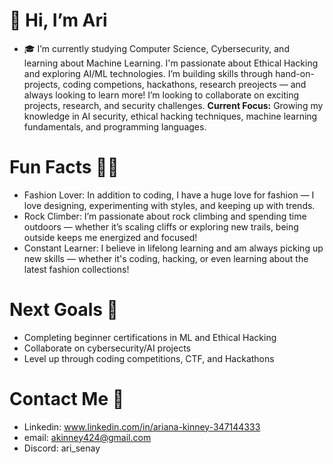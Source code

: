  # 👋 Hi, I’m Ari
- 🎓 I’m currently studying Computer Science, Cybersecurity, and learning about Machine Learning. I'm passionate about Ethical Hacking and exploring AI/ML technologies. I’m building skills through hand-on-projects, coding competions, hackathons, research preojects — and always looking to learn more! I’m looking to collaborate on exciting projects, research, and security challenges.
**Current Focus:** Growing my knowledge in AI security, ethical hacking techniques, machine learning fundamentals, and programming languages.

# Fun Facts 👗🧗 
 - Fashion Lover: In addition to coding, I have a huge love for fashion — I love designing, experimenting with styles, and keeping up with trends.
 - Rock Climber: I’m passionate about rock climbing and spending time outdoors — whether it’s scaling cliffs or exploring new trails, being outside keeps me energized and focused!
 - Constant Learner: I believe in lifelong learning and am always picking up new skills — whether it's coding, hacking, or even learning about the latest fashion collections!

# Next Goals 🚀
  - Completing beginner certifications in ML and Ethical Hacking
  - Collaborate on cybersecurity/AI projects
  - Level up through coding competitions, CTF, and Hackathons


  # Contact Me 📱
-  Linkedin: www.linkedin.com/in/ariana-kinney-347144333
-  email: akinney424@gmail.com
-  Discord: ari_senay
